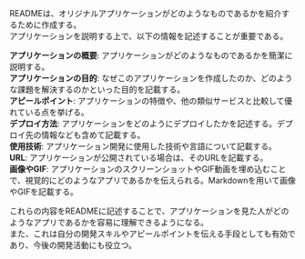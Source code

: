 READMEは、オリジナルアプリケーションがどのようなものであるかを紹介するために作成する。  
アプリケーションを説明する上で、以下の情報を記述することが重要である。  

**アプリケーションの概要**: アプリケーションがどのようなものであるかを簡潔に説明する。  
**アプリケーションの目的**: なぜこのアプリケーションを作成したのか、どのような課題を解決するのかといった目的を記載する。  
**アピールポイント**: アプリケーションの特徴や、他の類似サービスと比較して優れている点を挙げる。  
**デプロイ方法**: アプリケーションをどのようにデプロイしたかを記述する。デプロイ先の情報なども含めて記載する。  
**使用技術**: アプリケーション開発に使用した技術や言語について記載する。  
**URL**: アプリケーションが公開されている場合は、そのURLを記載する。  
**画像やGIF**: アプリケーションのスクリーンショットやGIF動画を埋め込むことで、視覚的にどのようなアプリであるかを伝えられる。Markdownを用いて画像やGIFを記載する。  

これらの内容をREADMEに記述することで、アプリケーションを見た人がどのようなアプリであるかを容易に理解できるようになる。  
また、これは自分の開発スキルやアピールポイントを伝える手段としても有効であり、今後の開発活動にも役立つ。
